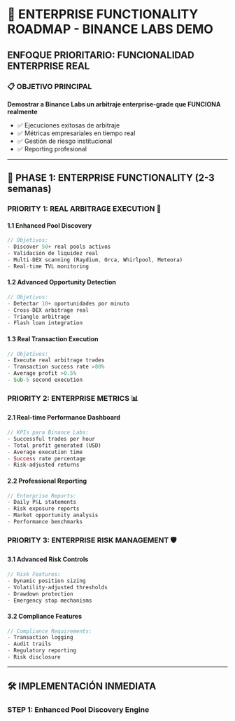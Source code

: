 # 🎯 ENTERPRISE FUNCTIONALITY ROADMAP - BINANCE LABS DEMO
## ENFOQUE PRIORITARIO: FUNCIONALIDAD ENTERPRISE REAL

### 📋 OBJETIVO PRINCIPAL
**Demostrar a Binance Labs un arbitraje enterprise-grade que FUNCIONA realmente**
- ✅ Ejecuciones exitosas de arbitraje
- ✅ Métricas empresariales en tiempo real
- ✅ Gestión de riesgo institucional
- ✅ Reporting profesional

---

## 🎯 PHASE 1: ENTERPRISE FUNCTIONALITY (2-3 semanas)

### **PRIORITY 1: REAL ARBITRAGE EXECUTION** 🚀

#### 1.1 **Enhanced Pool Discovery**
```rust
// Objetivos:
- Discover 50+ real pools activos
- Validación de liquidez real
- Multi-DEX scanning (Raydium, Orca, Whirlpool, Meteora)
- Real-time TVL monitoring
```

#### 1.2 **Advanced Opportunity Detection**
```rust
// Objetivos:
- Detectar 10+ oportunidades por minuto
- Cross-DEX arbitrage real
- Triangle arbitrage
- Flash loan integration
```

#### 1.3 **Real Transaction Execution**
```rust
// Objetivos:
- Execute real arbitrage trades
- Transaction success rate >80%
- Average profit >0.5%
- Sub-5 second execution
```

### **PRIORITY 2: ENTERPRISE METRICS** 📊

#### 2.1 **Real-time Performance Dashboard**
```rust
// KPIs para Binance Labs:
- Successful trades per hour
- Total profit generated (USD)
- Average execution time
- Success rate percentage
- Risk-adjusted returns
```

#### 2.2 **Professional Reporting**
```rust
// Enterprise Reports:
- Daily P&L statements
- Risk exposure reports
- Market opportunity analysis
- Performance benchmarks
```

### **PRIORITY 3: ENTERPRISE RISK MANAGEMENT** 🛡️

#### 3.1 **Advanced Risk Controls**
```rust
// Risk Features:
- Dynamic position sizing
- Volatility-adjusted thresholds
- Drawdown protection
- Emergency stop mechanisms
```

#### 3.2 **Compliance Features**
```rust
// Compliance Requirements:
- Transaction logging
- Audit trails
- Regulatory reporting
- Risk disclosure
```

---

## 🛠️ IMPLEMENTACIÓN INMEDIATA

### **STEP 1: Enhanced Pool Discovery Engine**
